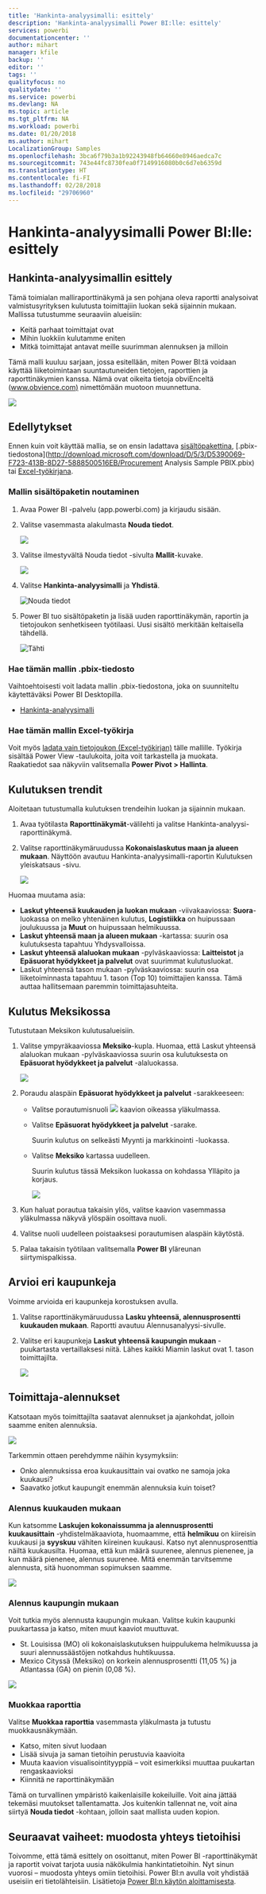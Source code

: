```yaml
---
title: 'Hankinta-analyysimalli: esittely'
description: 'Hankinta-analyysimalli Power BI:lle: esittely'
services: powerbi
documentationcenter: ''
author: mihart
manager: kfile
backup: ''
editor: ''
tags: ''
qualityfocus: no
qualitydate: ''
ms.service: powerbi
ms.devlang: NA
ms.topic: article
ms.tgt_pltfrm: NA
ms.workload: powerbi
ms.date: 01/20/2018
ms.author: mihart
LocalizationGroup: Samples
ms.openlocfilehash: 3bca6f79b3a1b92243948fb64660e8946aedca7c
ms.sourcegitcommit: 743e44fc8730fea0f7149916080b0c6d7eb6359d
ms.translationtype: HT
ms.contentlocale: fi-FI
ms.lasthandoff: 02/28/2018
ms.locfileid: "29706960"
---
```

# <a name="procurement-analysis-sample-for-power-bi-take-a-tour"></a>Hankinta-analyysimalli Power BI:lle: esittely

## <a name="overview-of-the-procurement-analysis-sample"></a>Hankinta-analyysimallin esittely
Tämä toimialan malliraporttinäkymä ja sen pohjana oleva raportti analysoivat valmistusyrityksen kulutusta toimittajiin luokan sekä sijainnin mukaan. Mallissa tutustumme seuraaviin alueisiin:

* Keitä parhaat toimittajat ovat
* Mihin luokkiin kulutamme eniten
* Mitkä toimittajat antavat meille suurimman alennuksen ja milloin

Tämä malli kuuluu sarjaan, jossa esitellään, miten Power BI:tä voidaan käyttää liiketoimintaan suuntautuneiden tietojen, raporttien ja raporttinäkymien kanssa. Nämä ovat oikeita tietoja obviEnceltä ([www.obvience.com)](http://www.obvience.com/) nimettömään muotoon muunnettuna.

![](media/sample-procurement/procurement1.png)

## <a name="prerequisites"></a>Edellytykset

 Ennen kuin voit käyttää mallia, se on ensin ladattava [sisältöpakettina](https://docs.microsoft.com/en-us/power-bi/sample-procurement#get-the-content-pack-for-this-sample), [.pbix-tiedostona](http://download.microsoft.com/download/D/5/3/D5390069-F723-413B-8D27-5888500516EB/Procurement Analysis Sample PBIX.pbix) tai [Excel-työkirjana](http://go.microsoft.com/fwlink/?LinkId=529784).

### <a name="get-the-content-pack-for-this-sample"></a>Mallin sisältöpaketin noutaminen

1. Avaa Power BI -palvelu (app.powerbi.com) ja kirjaudu sisään.
2. Valitse vasemmasta alakulmasta **Nouda tiedot**.
   
    ![](media/sample-datasets/power-bi-get-data.png)
3. Valitse ilmestyvältä Nouda tiedot -sivulta **Mallit**-kuvake.
   
   ![](media/sample-datasets/power-bi-samples-icon.png)
4. Valitse **Hankinta-analyysimalli** ja **Yhdistä**.  
  
   ![Nouda tiedot](media/sample-procurement/procurement1a.png)
   
5. Power BI tuo sisältöpaketin ja lisää uuden raporttinäkymän, raportin ja tietojoukon senhetkiseen työtilaasi. Uusi sisältö merkitään keltaisella tähdellä. 
   
   ![Tähti](media/sample-procurement/procurement1b.png)
  
### <a name="get-the-pbix-file-for-this-sample"></a>Hae tämän mallin .pbix-tiedosto

Vaihtoehtoisesti voit ladata mallin .pbix-tiedostona, joka on suunniteltu käytettäväksi Power BI Desktopilla. 

 * [Hankinta-analyysimalli](http://download.microsoft.com/download/D/5/3/D5390069-F723-413B-8D27-5888500516EB/Procurement%20Analysis%20Sample%20PBIX.pbix)

### <a name="get-the-excel-workbook-for-this-sample"></a>Hae tämän mallin Excel-työkirja
Voit myös [ladata vain tietojoukon (Excel-työkirjan)](http://go.microsoft.com/fwlink/?LinkId=529784) tälle mallille. Työkirja sisältää Power View -taulukoita, joita voit tarkastella ja muokata. Raakatiedot saa näkyviin valitsemalla **Power Pivot > Hallinta**.


## <a name="spending-trends"></a>Kulutuksen trendit
Aloitetaan tutustumalla kulutuksen trendeihin luokan ja sijainnin mukaan.  

1. Avaa työtilasta **Raporttinäkymät**-välilehti ja valitse Hankinta-analyysi-raporttinäkymä.
2. Valitse raporttinäkymäruudussa **Kokonaislaskutus maan ja alueen mukaan**. Näyttöön avautuu Hankinta-analyysimalli-raportin Kulutuksen yleiskatsaus -sivu.

    ![](media/sample-procurement/procurement2.png)

Huomaa muutama asia:

* **Laskut yhteensä kuukauden ja luokan mukaan**  -viivakaaviossa: **Suora**-luokassa on melko yhtenäinen kulutus, **Logistiikka** on huipussaan joulukuussa ja  **Muut** on huipussaan helmikuussa.
* **Laskut yhteensä maan ja alueen mukaan** -kartassa: suurin osa kulutuksesta tapahtuu Yhdysvalloissa.
* **Laskut yhteensä alaluokan mukaan** -pylväskaaviossa: **Laitteistot** ja **Epäsuorat hyödykkeet ja palvelut** ovat suurimmat kulutusluokat.
* Laskut yhteensä tason mukaan -pylväskaaviossa: suurin osa liiketoiminnasta tapahtuu 1. tason (Top 10) toimittajien kanssa. Tämä auttaa hallitsemaan paremmin toimittajasuhteita.

## <a name="spending-in-mexico"></a>Kulutus Meksikossa
Tutustutaan Meksikon kulutusalueisiin.

1. Valitse ympyräkaaviossa **Meksiko**-kupla. Huomaa, että Laskut yhteensä alaluokan mukaan -pylväskaaviossa suurin osa kulutuksesta on **Epäsuorat hyödykkeet ja palvelut** -alaluokassa.

   ![](media/sample-procurement/pbi_procsample_spendmexico.png)
2. Poraudu alaspäin **Epäsuorat hyödykkeet ja palvelut** -sarakkeeseen:

   * Valitse porautumisnuoli ![](media/sample-procurement/pbi_drilldown_icon.png) kaavion oikeassa yläkulmassa.
   * Valitse **Epäsuorat hyödykkeet ja palvelut** -sarake.

      Suurin kulutus on selkeästi Myynti ja markkinointi -luokassa.
   * Valitse **Meksiko** kartassa uudelleen.

      Suurin kulutus tässä Meksikon luokassa on kohdassa Ylläpito ja korjaus.

      ![](media/sample-procurement/pbi_procsample_drill_mexico.png)
3. Kun haluat porautua takaisin ylös, valitse kaavion vasemmassa yläkulmassa näkyvä ylöspäin osoittava nuoli.
4. Valitse nuoli uudelleen poistaaksesi porautumisen alaspäin käytöstä.  
5. Palaa takaisin työtilaan valitsemalla **Power BI** yläreunan siirtymispalkissa.

## <a name="evaluate-different-cities"></a>Arvioi eri kaupunkeja
Voimme arvioida eri kaupunkeja korostuksen avulla.

1. Valitse raporttinäkymäruudussa **Lasku yhteensä, alennusprosentti kuukauden mukaan**. Raportti avautuu Alennusanalyysi-sivulle.
2. Valitse eri kaupunkeja **Laskut yhteensä kaupungin mukaan** -puukartasta vertaillaksesi niitä. Lähes kaikki Miamin laskut ovat 1. tason toimittajilta.

   ![](media/sample-procurement/pbi_procsample_miamitreemap2.png)

## <a name="vendor-discounts"></a>Toimittaja-alennukset
Katsotaan myös toimittajilta saatavat alennukset ja ajankohdat, jolloin saamme eniten alennuksia.

![](media/sample-procurement/procurement4.png)

Tarkemmin ottaen perehdymme näihin kysymyksiin:

* Onko alennuksissa eroa kuukausittain vai ovatko ne samoja joka kuukausi?
* Saavatko jotkut kaupungit enemmän alennuksia kuin toiset?

### <a name="discount-by-month"></a>Alennus kuukauden mukaan
Kun katsomme **Laskujen kokonaissumma ja alennusprosentti kuukausittain** -yhdistelmäkaaviota, huomaamme, että **helmikuu** on kiireisin kuukausi ja **syyskuu** vähiten kiireinen kuukausi. Katso nyt alennusprosenttia näiltä kuukausilta.
Huomaa, että kun määrä suurenee, alennus pienenee, ja kun määrä pienenee, alennus suurenee. Mitä enemmän tarvitsemme alennusta, sitä huonomman sopimuksen saamme.

![](media/sample-procurement/procurement5.png)

### <a name="discount-by-city"></a>Alennus kaupungin mukaan
Voit tutkia myös alennusta kaupungin mukaan. Valitse kukin kaupunki puukartassa ja katso, miten muut kaaviot muuttuvat.

* St. Louisissa (MO) oli kokonaislaskutuksen huippulukema helmikuussa ja suuri alennussäästöjen notkahdus huhtikuussa.
* Mexico Cityssä (Meksiko) on korkein alennusprosentti (11,05 %) ja Atlantassa (GA) on pienin (0,08 %).

![](media/sample-procurement/procurement6.png)

### <a name="edit-the-report"></a>Muokkaa raporttia
Valitse **Muokkaa raporttia** vasemmasta yläkulmasta ja tutustu muokkausnäkymään.

* Katso, miten sivut luodaan
* Lisää sivuja ja saman tietoihin perustuvia kaavioita
* Muuta kaavion visualisointityyppiä – voit esimerkiksi muuttaa puukartan rengaskaavioksi
* Kiinnitä ne raporttinäkymään

Tämä on turvallinen ympäristö kaikenlaisille kokeiluille. Voit aina jättää tekemäsi muutokset tallentamatta. Jos kuitenkin tallennat ne, voit aina siirtyä **Nouda tiedot** -kohtaan, jolloin saat mallista uuden kopion.

## <a name="next-steps-connect-to-your-data"></a>Seuraavat vaiheet: muodosta yhteys tietoihisi
Toivomme, että tämä esittely on osoittanut, miten Power BI -raporttinäkymät ja raportit voivat tarjota uusia näkökulmia hankintatietoihin. Nyt sinun vuorosi – muodosta yhteys omiin tietoihisi. Power BI:n avulla voit yhdistää useisiin eri tietolähteisiin. Lisätietoja [Power BI:n käytön aloittamisesta](service-get-started.md).
